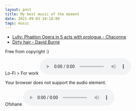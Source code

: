 ```yaml
---
layout: post
title: My best music of the moment
date: 2021-09-03 10:18:00
tags: music
---
```


- [Lully: Phaéton Opera in 5 acts with prologue - Chaconne](https://www.youtube.com/watch?v=wGbf5b32NLc)
- [Dirty hair - David Burne](https://www.youtube.com/watch?v=TTwbbEhYQ5k)

Free from copyright :)

Lo-Fi > For work
<audio controls>

  <source src="{{site.baseurl}}/assets/Lo-Fi.mp3" type="audio/mpeg">
Your browser does not support the audio element.
</audio>



Ofshane
<audio controls>
  <source src="{{site.baseurl}}/assets/ofshane.mp3" type="audio/mpeg">
Your browser does not support the audio element.
</audio>

